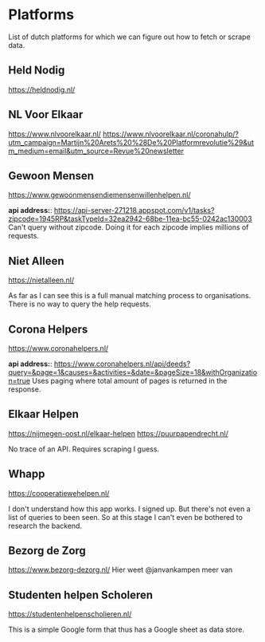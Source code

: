 # Platforms
List of dutch platforms for which we can figure out how to fetch or scrape data.

## Held Nodig
https://heldnodig.nl/

## NL Voor Elkaar
https://www.nlvoorelkaar.nl/
https://www.nlvoorelkaar.nl/coronahulp/?utm_campaign=Martijn%20Arets%20%28De%20Platformrevolutie%29&utm_medium=email&utm_source=Revue%20newsletter

## Gewoon Mensen
https://www.gewoonmensendiemensenwillenhelpen.nl/

**api address:**: https://api-server-271218.appspot.com/v1/tasks?zipcode=1945RP&taskTypeId=32ea2942-68be-11ea-bc55-0242ac130003
Can't query without zipcode. Doing it for each zipcode implies millions of requests. 

## Niet Alleen
https://nietalleen.nl/

As far as I can see this is a full manual matching process to organisations. There is no way to query the help requests.
## Corona Helpers
https://www.coronahelpers.nl/

**api address:**: https://www.coronahelpers.nl/api/deeds?query=&page=1&causes=&activities=&date=&pageSize=18&withOrganization=true
Uses paging where total amount of pages is returned in the response.

## Elkaar Helpen
https://nijmegen-oost.nl/elkaar-helpen
https://puurpapendrecht.nl/

No trace of an API. Requires scraping I guess.

## Whapp
https://cooperatiewehelpen.nl/

I don't understand how this app works. I signed up. But there's not even a list of queries to been seen. So at this stage I can't even be bothered to research the backend.

## Bezorg de Zorg
https://www.bezorg-dezorg.nl/
Hier weet @janvankampen meer van


## Studenten helpen Scholeren
https://studentenhelpenscholieren.nl/

This is a simple Google form that thus has a Google sheet as data store.